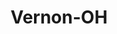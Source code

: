 ---
title: Vernon-OH
slug: vernon-oh
f_state:
- cms/state/ohio.md
f_locations:
- cms/payday-loan/advance-america-2067.md
- cms/payday-loan/cashland-9185.md
- cms/payday-loan/check-into-cash-12252.md
- cms/payday-loan/check-into-cash-12314.md
- cms/payday-loan/checksmart-14768.md
- cms/payday-loan/first-check-cash-advance-18532.md
- cms/payday-loan/first-check-cash-advance-18546.md
- cms/payday-loan/first-check-cash-advance-18547.md
- cms/payday-loan/first-check-cash-advance-18548.md
- cms/payday-loan/rent-a-center-25884.md
- cms/payday-loan/stonerock-tv-appliance-co-26930.md
updated-on: '2024-05-30T13:41:28.615Z'
created-on: '2024-05-30T13:41:28.615Z'
published-on: '2024-05-30T13:54:32.469Z'
f_city: Vernon
layout: '[city].html'
tags: city
---
